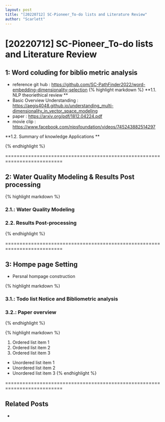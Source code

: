```yaml
---
layout: post
title: "[20220712] SC-Pioneer_To-do lists and Literature Review"
author: "Scarlett"
---
```


[20220712] SC-Pioneer_To-do lists and Literature Review  
==========================================================================
## 1: Word coluding for biblio metric analysis
  - reference git hub : https://github.com/SC-PathFinder2022/word-embedding-dimensionality-selection
{% highlight markdown %}
**1.1. NLP theoriethical review **
- Basic Overview Understanding : https://aegis4048.github.io/understanding_multi-dimensionality_in_vector_space_modeling
- paper : https://arxiv.org/pdf/1812.04224.pdf
- movie clip : https://www.facebook.com/nipsfoundation/videos/745243882514297

**1.2. Summary of knowledge Applications **

{% endhighlight %}
            

==========================================================================

## 2: Water Quality Modeling & Results Post processing 
{% highlight markdown %}
### 2.1.: Water Quality Modeling

### 2.2. Results Post-processing 
{% endhighlight %}


==========================================================================

## 3: Hompe page Setting 
  - Persnal hompage construction 

{% highlight markdown %}
### 3.1.: Todo list Notice and Bibliometric analysis 

### 3.2.: Paper overview 

{% endhighlight %}


{% highlight markdown %}
1. Ordered list item 1
2. Ordered list item 2
3. Ordered list item 3

* Unordered list item 1
* Unordered list item 2
* Unordered list item 3
{% endhighlight %}

==========================================================================

##  Related Posts 
* 
